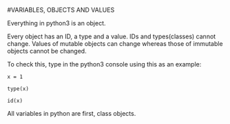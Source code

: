 #VARIABLES, OBJECTS AND VALUES

Everything in python3 is an object.

Every object has an ID, a type and a value. IDs and types(classes) cannot change. Values of mutable objects can change whereas those of immutable objects cannot be changed.

To check this, type in the python3 console using this as an example:

	x = 1

	type(x)

	id(x)

All variables in python are first, class objects.
 